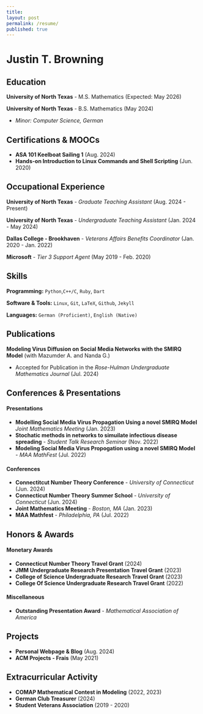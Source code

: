 ```yaml
---
title: 
layout: post
permalink: /resume/
published: true
---
```


# Justin T. Browning

## Education
**University of North Texas** - M.S. Mathematics (Expected: May 2026)

**University of North Texas** - B.S. Mathematics (May 2024)
* *Minor: Computer Science, German*

## Certifications & MOOCs

* **ASA 101 Keelboat Sailing 1** (Aug. 2024)
* **Hands-on Introduction to Linux Commands and Shell Scripting** (Jun. 2020)

## Occupational Experience
**University of North Texas** - *Graduate Teaching Assistant* (Aug. 2024 - Present)

**University of North Texas** - *Undergraduate Teaching Assistant* (Jan. 2024 - May 2024)

**Dallas College - Brookhaven** - *Veterans Affairs Benefits Coordinator*  (Jan. 2020 - Jan. 2022)

**Microsoft** - *Tier 3 Support Agent* (May 2019 - Feb. 2020)

## Skills
**Programming:** `Python`,`C++/C`, `Ruby`, `Dart `

**Software & Tools:** `Linux`, `Git`, `LaTeX`, `Github`, `Jekyll`

**Languages:** `German (Proficient)`, `English (Native)`

## Publications
**Modeling Virus Diffusion on Social Media Networks with the SMIRQ Model** (with Mazumder A. and Nanda G.)
* Accepted for Publication in the *Rose-Hulman Undergraduate Mathematics Journal* (Jul. 2024) 

## Conferences & Presentations

#### Presentations
* **Modelling Social Media Virus Propagation Using a novel SMIRQ Model** *Joint Mathematics Meeting* (Jan. 2023)
* **Stochatic methods in networks to simuilate infectious disease spreading** - *Student Talk Research Seminar* (Nov. 2022)
* **Modeling Social Media Virus Propogation  using a novel SMIRQ Model** - *MAA MathFest* (Jul. 2022)

#### Conferences
* **Connectitcut Number Theory Conference** - *University of Connecticut* (Jun. 2024)
* **Connecticut Number Theory Summer School** - *University of Connecticut* (Jun. 2024)
*  **Joint Mathematics Meeting** - *Boston, MA* (Jan. 2023)
*  **MAA Mathfest** - *Philadelphia, PA* (Jul. 2022)

## Honors & Awards
#### Monetary Awards
* **Connecticut Number Theory Travel Grant** (2024)
* **JMM Undergraduate Research Presentation Travel Grant** (2023)
* **College of Science Undergraduate Research Travel Grant** (2023)
* **College Of Science Undergraduate Research Travel Grant** (2022)
#### Miscellaneous 
* **Outstanding Presentation Award** - *Mathematical Association of America*

## Projects
* **Personal Webpage & Blog** (Aug. 2024) 
* **ACM Projects - Frais** (May 2021)

## Extracurricular Activity

* **COMAP Mathematical Contest in Modeling** (2022, 2023)
* **German Club Treasurer** (2024)
* **Student Veterans Association** (2019 - 2020)
